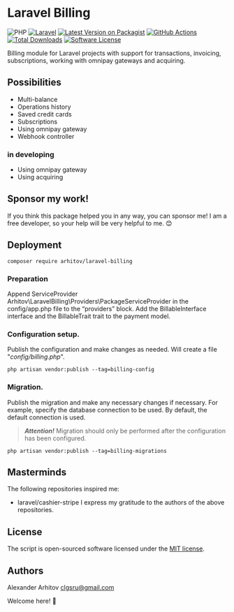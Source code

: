 Laravel Billing
==============

![PHP][ico-php-support]
[![Laravel][ico-laravel-support]][link-laravel-support]
[![Latest Version on Packagist](https://img.shields.io/packagist/v/arhitov/laravel-billing.svg)](https://packagist.org/packages/arhitov/laravel-billing)
[![GitHub Actions](https://github.com/arhitov/laravel-billing/workflows/Tests/badge.svg)](https://github.com/arhitov/laravel-billing/actions)
[![Total Downloads](https://img.shields.io/packagist/dt/arhitov/laravel-billing.svg)](https://packagist.org/packages/arhitov/laravel-billing)
[![Software License][ico-license]][link-license]

Billing module for Laravel projects with support for transactions, invoicing, subscriptions, working with omnipay gateways and acquiring.

## Possibilities

- Multi-balance
- Operations history
- Saved credit cards
- Subscriptions
- Using omnipay gateway
- Webhook controller


### in developing
- Using omnipay gateway
- Using acquiring

## Sponsor my work!

If you think this package helped you in any way, you can sponsor me! I am a free developer, so your help will be very helpful to me. :blush:

## Deployment

```shell
composer require arhitov/laravel-billing
```

### Preparation

Append ServiceProvider Arhitov\LaravelBilling\Providers\PackageServiceProvider in the config/app.php file to the “providers” block.
Add the BillableInterface interface and the BillableTrait trait to the payment model.

### Configuration setup.

Publish the configuration and make changes as needed. Will create a file "_config/billing.php_".
```shell
php artisan vendor:publish --tag=billing-config
```

### Migration.

Publish the migration and make any necessary changes if necessary. For example, specify the database connection to be used. By default, the default connection is used.
> **_Attention!_** Migration should only be performed after the configuration has been configured.
```shell
php artisan vendor:publish --tag=billing-migrations
```

## Masterminds

The following repositories inspired me:
- laravel/cashier-stripe
  I express my gratitude to the authors of the above repositories.

## License

The script is open-sourced software licensed under the [MIT license][link-license].

## Authors

Alexander Arhitov [clgsru@gmail.com](mailto:clgsru@gmail.com)

Welcome here! :metal:

[ico-php-support]: https://img.shields.io/badge/PHP-8.2+-blue.svg
[ico-laravel-support]: https://img.shields.io/badge/Laravel-10.x-blue.svg
[link-laravel-support]: https://laravel.com/docs/10.x/
[ico-license]: https://img.shields.io/badge/license-MIT-brightgreen.svg
[link-license]: LICENSE
